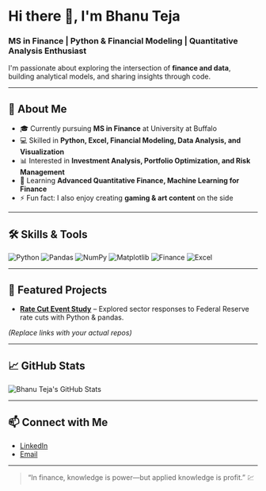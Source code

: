 # Hi there 👋, I'm Bhanu Teja

### MS in Finance | Python & Financial Modeling | Quantitative Analysis Enthusiast

I'm passionate about exploring the intersection of **finance and data**, building analytical models, and sharing insights through code.  

---

## 🚀 About Me
- 🎓 Currently pursuing **MS in Finance** at University at Buffalo  
- 💻 Skilled in **Python, Excel, Financial Modeling, Data Analysis, and Visualization**  
- 📊 Interested in **Investment Analysis, Portfolio Optimization, and Risk Management**  
- 🌱 Learning **Advanced Quantitative Finance, Machine Learning for Finance**  
- ⚡ Fun fact: I also enjoy creating **gaming & art content** on the side  

---

## 🛠 Skills & Tools
![Python](https://img.shields.io/badge/Python-3776AB?style=for-the-badge&logo=python&logoColor=white)
![Pandas](https://img.shields.io/badge/Pandas-150458?style=for-the-badge&logo=pandas&logoColor=white)
![NumPy](https://img.shields.io/badge/NumPy-013243?style=for-the-badge&logo=numpy&logoColor=white)
![Matplotlib](https://img.shields.io/badge/Matplotlib-EE0000?style=for-the-badge&logo=matplotlib&logoColor=white)
![Finance](https://img.shields.io/badge/Finance-2bbc8a?style=for-the-badge)
![Excel](https://img.shields.io/badge/Excel-217346?style=for-the-badge&logo=microsoft-excel&logoColor=white)

---

## 📂 Featured Projects
- **[Rate Cut Event Study](https://github.com/yourusername/project2)** – Explored sector responses to Federal Reserve rate cuts with Python & pandas.  

*(Replace links with your actual repos)*

---

## 📈 GitHub Stats
![Bhanu Teja's GitHub Stats](https://github-readme-stats.vercel.app/api?username=yourusername&show_icons=true&theme=radical)

---

## 📫 Connect with Me
- [LinkedIn](https://www.linkedin.com/in/bhanu-teja-dunna)
- [Email](mailto:dunnabhanutej@gmail.com)

---

> “In finance, knowledge is power—but applied knowledge is profit.” 💹
